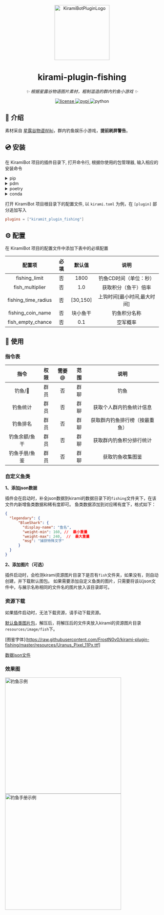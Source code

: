 <div align="center">
  <a href="#"><img src="https://kiramibot.dev/img/logo.svg" width="180" height="180" alt="KiramiBotPluginLogo"></a>
</div>

<div align="center">

# kirami-plugin-fishing

_✨ 根据星露谷物语图片素材，粗制滥造的群内钓鱼小游戏 ✨_


<a href="./LICENSE">
    <img src="https://img.shields.io/github/license/owner/kirami-plugin-fishing.svg" alt="license">
</a>
<a href="https://pypi.python.org/pypi/kirami-plugin-fishing">
    <img src="https://img.shields.io/pypi/v/kirami-plugin-fishing.svg" alt="pypi">
</a>
<img src="https://img.shields.io/badge/python-3.10+-blue.svg" alt="python">

</div>


## 📖 介绍

素材采自 [星露谷物语Wiki](https://stardewvalleywiki.com/Stardew_Valley_Wiki)，群内钓鱼娱乐小游戏，**提前刷屏警告**。

## 💿 安装

在 KiramiBot 项目的插件目录下, 打开命令行, 根据你使用的包管理器, 输入相应的安装命令

<details>
<summary>pip</summary>
  
```bash
pip install kirami-plugin-fishing
```
</details>
<details>
<summary>pdm</summary>

```bash
pdm add kirami-plugin-fishing
```
</details>
<details>
<summary>poetry</summary>

```bash
poetry add kirami-plugin-fishing
```
</details>
<details>
<summary>conda</summary>

```bash
conda install kirami-plugin-fishing
```
</details>

打开 KiramiBot 项目根目录下的配置文件, 以 `kirami.toml` 为例，在 `[plugin]` 部分追加写入
```toml
plugins = ["kiramit_plugin_fishing"]
```

## ⚙️ 配置

在 KiramiBot 项目的配置文件中添加下表中的必填配置

|         配置项         | 必填 |   默认值    |       说明        |
|:-------------------:|:--:|:--------:|:---------------:|
|    fishing_limit    | 否  |   1800   |  钓鱼CD时间（单位：秒）   |
|   fish_multiplier   | 否  |   1.0    |   获取积分（鱼干）倍率    |
| fishing_time_radius | 否  | [30,150] | 上钩时间[最小时间,最大时间] |
|  fishing_coin_name  | 否  |   块小鱼干   |     钓鱼积分名称      |
|  fish_empty_chance  | 否  |   0.1    |      空军概率       |

## 🎉 使用
### 指令表
|   指令    | 权限 | 需要@ | 范围 |       说明        |
|:-------:|:--:|:---:|:--:|:---------------:|
|  钓鱼/🎣  | 群员 |  否  | 群聊 |       钓鱼        |
|  钓鱼统计   | 群员 |  否  | 群聊 |  获取个人群内钓鱼统计信息   |
|  钓鱼排名   | 群员 |  否  | 群聊 | 获取群内钓鱼排行榜（按最重鱼） |
| 钓鱼余额/鱼干 | 群员 |  否  | 群聊 |  获取群内钓鱼积分排行统计   |
| 钓鱼手册/鱼鉴 | 群员 |  否  | 群聊 |    获取钓鱼收集图鉴     |

### 自定义鱼类
**1、添加json数据**

插件会在启动时，补全json数据到kirami的数据目录下的`fishing`文件夹下，在该文件内新增鱼类数据和稀有度即可。
鱼类数据添加到对应稀有度下，格式如下：
```json
{
  "legendary": {
      "BlueShark": {
        "display-name": "鱼名",
        "weight-min": 160, //  最小重量
        "weight-max": 240,  //  最大重量
        "msg": "捕获特殊文字"
      }
  }
}
```
**2、添加图片（可选）**

插件启动时，会检测kirami资源图片目录下是否有`fish`文件夹，如果没有，则自动创建，并下载默认图包。
如果需要添加自定义鱼类的图片，只需要将该以json文件中，与展示名称相同的文件名的图片放入该目录即可。

### 资源下载

如果插件启动时，无法下载资源，请手动下载资源。

[默认鱼类图片包](https://raw.githubusercontent.com/FrostN0v0/kirami-plugin-fishing/master/resources/fish.zip)，解压后，将解压后的文件夹放入kirami的资源图片目录`resources/image/fish`下。

[图鉴字体](https://raw.githubusercontent.com/FrostN0v0/kirami-plugin-fishing/master/resources/Uranus_Pixel_11Px.ttf]

[数据json文件](https://raw.githubusercontent.com/FrostN0v0/kirami-plugin-fishing/master/resources/fishes.json)

### 效果图
<img align="left" src="https://ghproxy.com/https://raw.githubusercontent.com/FrostN0v0/kirami-plugin-fishing/master/resources/example1.jpg" width='380px' alt="钓鱼示例">

<img align="left" src="https://ghproxy.com/https://raw.githubusercontent.com/FrostN0v0/kirami-plugin-fishing/master/resources/example2.jpg" width='380px' alt="钓鱼手册示例">

